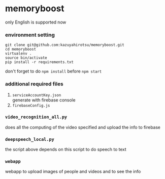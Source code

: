 # memoryboost

only English is supported now

### environment setting
```
git clone git@github.com:kazuyahirotsu/memoryboost.git
cd memoryboost
virtualenv .
source bin/activate
pip install -r requirements.txt
```
don't forget to do `npm install` before `npm start`

### additional required files
1. `serviceAccountKey.json`  
generate with firebase console
2. `firebaseConfig.js`


### `video_recognition_all.py`
does all the computing of the video specified and upload the info to firebase


### `deepspeech_local.py`
the script above depends on this script to do speech to text


### `webapp`
webapp to upload images of people and videos and to see the info
